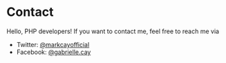 # Contact

Hello, PHP developers! If you want to contact me, feel free to reach me via
- Twitter: [@markcayofficial](https://twitter.com/markcayofficial)
- Facebook: [@gabrielle.cay](https://facebook.com/gabrielle.cay)
